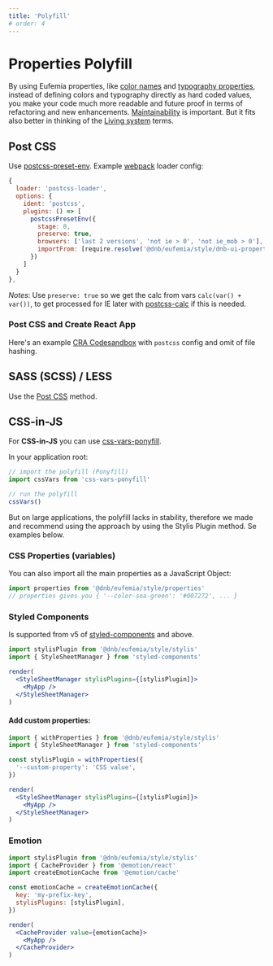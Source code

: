 ```yaml
---
title: 'Polyfill'
# order: 4
---
```


# Properties Polyfill

By using Eufemia properties, like [color names](/uilib/usage/customisation/colors) and [typography properties](/uilib/typography), instead of defining colors and typography directly as hard coded values, you make your code much more readable and future proof in terms of refactoring and new enhancements. [Maintainability](/uilib/getting-started/maintainability) is important. But it fits also better in thinking of the [Living system](/uilib/getting-started/living-system) terms.

## Post CSS

Use [postcss-preset-env](https://github.com/csstools/postcss-preset-env). Example [webpack](https://webpack.js.org) loader config:

```js
{
  loader: 'postcss-loader',
  options: {
    ident: 'postcss',
    plugins: () => [
      postcssPresetEnv({
        stage: 0,
        preserve: true,
        browsers: ['last 2 versions', 'not ie > 0', 'not ie_mob > 0'],
        importFrom: [require.resolve('@dnb/eufemia/style/dnb-ui-properties.css')]
      })
    ]
  }
},
```

_Notes_: Use `preserve: true` so we get the calc from vars `calc(var() + var())`, to get processed for IE later with [postcss-calc](https://github.com/postcss/postcss-calc) if this is needed.

### Post CSS and Create React App

Here's an example [CRA Codesandbox](https://codesandbox.io/s/eufemia-scss-polyfill-knfpz?file=/config-overrides.js) with `postcss` config and omit of file hashing.

## SASS (SCSS) / LESS

Use the [Post CSS](/uilib/usage/customisation/styling/polyfill#post-css) method.

## CSS-in-JS

For **CSS-in-JS** you can use [css-vars-ponyfill](https://github.com/jhildenbiddle/css-vars-ponyfill).

In your application root:

```js
// import the polyfill (Ponyfill)
import cssVars from 'css-vars-ponyfill'

// run the polyfill
cssVars()
```

But on large applications, the polyfill lacks in stability, therefore we made and recommend using the approach by using the Stylis Plugin method. Se examples below.

### CSS Properties (variables)

You can also import all the main properties as a JavaScript Object:

```js
import properties from '@dnb/eufemia/style/properties'
// properties gives you { '--color-sea-green': '#007272', ... }
```

### Styled Components

Is supported from v5 of [styled-components](https://www.styled-components.com) and above.

```jsx
import stylisPlugin from '@dnb/eufemia/style/stylis'
import { StyleSheetManager } from 'styled-components'

render(
  <StyleSheetManager stylisPlugins={[stylisPlugin]}>
    <MyApp />
  </StyleSheetManager>
)
```

#### Add custom properties:

```jsx
import { withProperties } from '@dnb/eufemia/style/stylis'
import { StyleSheetManager } from 'styled-components'

const stylisPlugin = withProperties({
  '--custom-property': 'CSS value',
})

render(
  <StyleSheetManager stylisPlugins={[stylisPlugin]}>
    <MyApp />
  </StyleSheetManager>
)
```

### Emotion

```jsx
import stylisPlugin from '@dnb/eufemia/style/stylis'
import { CacheProvider } from '@emotion/react'
import createEmotionCache from '@emotion/cache'

const emotionCache = createEmotionCache({
  key: 'my-prefix-key',
  stylisPlugins: [stylisPlugin],
})

render(
  <CacheProvider value={emotionCache}>
    <MyApp />
  </CacheProvider>
)
```
